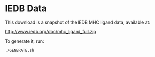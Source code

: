 # IEDB Data

This download is a snapshot of the IEDB MHC ligand data, available at:

http://www.iedb.org/doc/mhc_ligand_full.zip

To generate it, run:

```
./GENERATE.sh
```